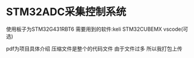 # STM32ADC采集控制系统
使用板子为STM32G431RBT6
需要用到的软件:keli STM32CUBEMX vscode(可选)

pdf为项目具体介绍
压缩文件是整个的代码文件 由于文件过多 所以我打包上传
